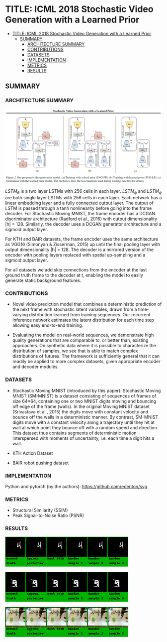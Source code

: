 # TITLE: ICML 2018 Stochastic Video Generation with a Learned Prior

- [TITLE: ICML 2018 Stochastic Video Generation with a Learned Prior](#title-icml-2018-stochastic-video-generation-with-a-learned-prior)
  - [SUMMARY](#summary)
    - [ARCHITECTURE SUMMARY](#architecture-summary)
    - [CONTRIBUTIONS](#contributions)
    - [DATASETS](#datasets)
    - [IMPLEMENTATION](#implementation)
    - [METRICS](#metrics)
    - [RESULTS](#results)

## SUMMARY

### ARCHITECTURE SUMMARY

![architecture.png](images/icml-2018-stochastic-video-generation-with-a-learned-prior/architecture.png "Architecture")

$LSTM_{\theta}$ is a two layer LSTMs with 256 cells in each layer.
$LSTM_{\phi}$ and $LSTM_{\psi}$  are both single layer LSTMs with
256 cells in each layer. Each network has a linear embedding
layer and a fully connected output layer. The output of
LSTM is passed through a tanh nonlinearity before going
into the frame decoder. For Stochastic Moving MNIST, the frame encoder has a
DCGAN discriminator architecture (Radford et al., 2016)
with output dimensionality |h| = 128. Similarly, the decoder
uses a DCGAN generator architecture and a sigmoid output
layer.

For KTH and BAIR datasets, the frame encoder uses the
same architecture as VGG16 (Simonyan & Zisserman, 2015)
up until the final pooling layer with output dimensionality
|h| = 128. The decoder is a mirrored version of the encoder
with pooling layers replaced with spatial up-sampling and
a sigmoid output layer.

For all datasets we add skip connections from the encoder
at the last ground truth frame to the decoder at t, enabling
the model to easily generate static background features.

### CONTRIBUTIONS

- Novel video prediction model that combines a deterministic prediction of the next frame with stochastic latent variables, drawn from a time-varying distribution
learned from training sequences. Our recurrent inference network estimates the latent distribution for each time step allowing easy end-to-end training.

- Evaluating the model on real-world sequences, we demonstrate high quality generations that are comparable to, or better than, existing approaches. On synthetic data where it is possible to characterize the distribution of samples, we see that is
able to match complex distributions of futures. The framework is sufficiently general that it can readily be applied to more complex datasets, given appropriate encoder and
decoder modules.

### DATASETS

- Stochastic Moving MNIST (introduced by this paper): Stochastic Moving MNIST (SM-MNIST) is a dataset consisting of sequences of frames of size 64×64, containing one or two MNIST digits moving and bouncing off edge of the frame (walls). In the original Moving MNIST dataset (Srivastava et al., 2015) the digits move with constant velocity and bounce off the walls in a deterministic manner. By contrast, SM-MNIST digits move with a constant velocity along a trajectory until they hit at wall at which point they bounce off with a random speed and direction. This dataset thus contains segments of deterministic motion interspersed with moments of uncertainty, i.e. each time a digit hits a wall.

- KTH Action Dataset
- BAIR robot pushing dataset

### IMPLEMENTATION

Python and pytorch (by the authors): <https://github.com/edenton/svg>

### METRICS

- Structural Similarity (SSIM)
- Peak Signal-to-Noise Ratio (PSNR)

### RESULTS

![stochastic-moving-mnist-1-digit-results.gif](images/icml-2018-stochastic-video-generation-with-a-learned-prior/stochastic-moving-mnist-1-digit-results.gif "SM-MNIST Results")

![stochastic-moving-mnist-2-digits-results.gif](images/icml-2018-stochastic-video-generation-with-a-learned-prior/stochastic-moving-mnist-2-digits-results.gif "SM-MNIST Results")

![bair-results.gif](images/icml-2018-stochastic-video-generation-with-a-learned-prior/bair-results.gif "SM-MNIST Results")

